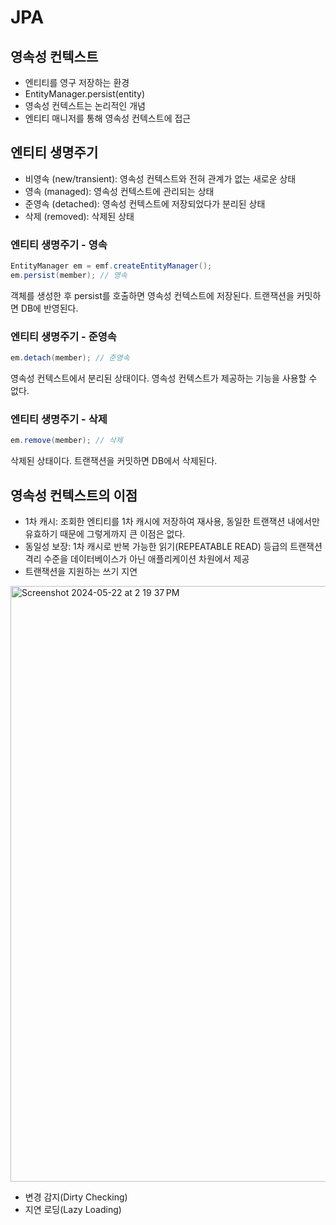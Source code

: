 # JPA
## 영속성 컨텍스트
- 엔티티를 영구 저장하는 환경
- EntityManager.persist(entity)
- 영속성 컨텍스트는 논리적인 개념
- 엔티티 매니저를 통해 영속성 컨텍스트에 접근

## 엔티티 생명주기
- 비영속 (new/transient): 영속성 컨텍스트와 전혀 관계가 없는 새로운 상태
- 영속 (managed): 영속성 컨텍스트에 관리되는 상태
- 준영속 (detached): 영속성 컨텍스트에 저장되었다가 분리된 상태
- 삭제 (removed): 삭제된 상태

### 엔티티 생명주기 - 영속
```java
EntityManager em = emf.createEntityManager();
em.persist(member); // 영속
```
객체를 생성한 후 persist를 호출하면 영속성 컨텍스트에 저장된다. 트랜잭션을 커밋하면 DB에 반영된다.

### 엔티티 생명주기 - 준영속
```java
em.detach(member); // 준영속
```
영속성 컨텍스트에서 분리된 상태이다. 영속성 컨텍스트가 제공하는 기능을 사용할 수 없다.

### 엔티티 생명주기 - 삭제
```java
em.remove(member); // 삭제
```
삭제된 상태이다. 트랜잭션을 커밋하면 DB에서 삭제된다.

## 영속성 컨텍스트의 이점
- 1차 캐시: 조회한 엔티티를 1차 캐시에 저장하여 재사용, 동일한 트랜잭션 내에서만 유효하기 때문에 그렇게까지 큰 이점은 없다.
- 동일성 보장: 1차 캐시로 반복 가능한 읽기(REPEATABLE READ) 등급의 트랜잭션 격리 수준을 데이터베이스가 아닌 애플리케이션 차원에서 제공
- 트랜잭션을 지원하는 쓰기 지연
<img width="953" alt="Screenshot 2024-05-22 at 2 19 37 PM" src="https://github.com/h0ngg0m/jpa-basic/assets/125632083/2c7794db-f5af-405c-8875-f109825ab73e">

- 변경 감지(Dirty Checking)
- 지연 로딩(Lazy Loading)
